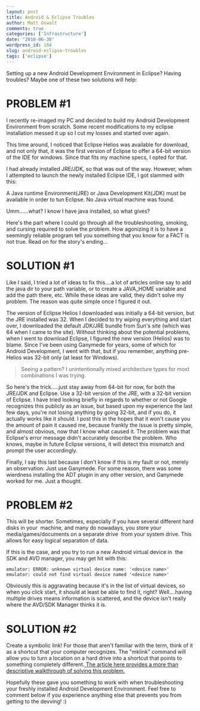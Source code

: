 ```yaml
---
layout: post
title: Android & Eclipse Troubles
author: Matt Oswalt
comments: true
categories: ['Infrastructure']
date: "2010-06-30"
wordpress_id: 184
slug: android-eclipse-troubles
tags: ['eclipse']
---
```



Setting up a new Android Development Environment in Eclipse? Having troubles? Maybe one of these two solutions will help:

# PROBLEM #1

I recently re-imaged my PC and decided to build my Android Development Environment from scratch. Some recent modifications to my eclipse installation messed it up so I cut my losses and started over again.

This time around, I noticed that Eclipse Helios was available for download, and not only that, it was the first version of Eclipse to offer a 64-bit version of the IDE for windows. Since that fits my machine specs, I opted for that.

I had already installed JRE/JDK, so that was out of the way. However, when I attempted to launch the newly installed Eclipse IDE, I got slammed with this:

A Java runtime Environment(JRE) or Java Development Kit(JDK) must be available in order to tun Eclipse. No Java virtual machine was found.

Umm......what? I know I have java installed, so what gives? 

Here's the part where I could go through all the troubleshooting, smoking, and cursing required to solve the problem. How agonizing it is to have a seemingly reliable program tell you something that you know for a FACT is not true. Read on for the story's ending...

# SOLUTION #1

Like I said, I tried a lot of ideas to fix this....a lot of articles online say to add the java dir to your path variable, or to create a JAVA_HOME variable and add the path there, etc. While these ideas are valid, they didn't solve my problem. The reason was quite simple once I figured it out.

The version of Eclipse Helios I downloaded was initially a 64-bit version, but the JRE installed was 32. When I decided to try wiping everything and start over, I downloaded the default JDK/JRE bundle from Sun's site (which was 64 when I came to the site). Without thinking about the potential problems, when I went to download Eclipse, I figured the new version (Helios) was to blame. Since I've been using Ganymede for years, some of which for Android Development, I went with that, but if you remember, anything pre-Helios was 32-bit only (at least for Windows).

> Seeing a pattern? I unintentionally mixed architecture types for most combinations I was trying.

So here's the trick.....just stay away from 64-bit for now, for both the JRE/JDK and Eclipse. Use a 32-bit version of the JRE, with a 32-bit version of Eclipse. I have tried looking briefly in regards to whether or not Google recognizes this publicly as an issue, but based upon my experience the last few days, you're not losing anything by going 32-bit, and if you do, it actually works like it should. I post this in the hopes that it won't cause you the amount of pain it caused me, because frankly the issue is pretty simple, and almost obvious, now that I know what caused it. The problem was that Eclipse's error message didn't accurately describe the problem. Who knows, maybe in future Eclipse versions, it will detect this mismatch and prompt the user accordingly.

Finally, I say this last because I don't know if this is my fault or not, merely an observation: Just use Ganymede. For some reason, there was some wierdness installing the ADT plugin in any other version, and Ganymede worked for me. Just a thought.

# PROBLEM #2

This will be shorter. Sometimes, especially if you have several different hard disks in your  machine, and many do nowadays, you store your media/games/documents on a separate drive  from your system drive. This allows for easy logical separation of data.

If this is the case, and you try to run a new Android virtual device in  the SDK and AVD manager, you may get hit with this:

    emulator: ERROR: unknown virtual device name: '<device name>' emulator: could not find virtual device named '<device name>'

Obviously this is aggravating because it's in the list of virtual devices, so when you click start, it should at least be able to find it, right? Well....having multiple drives means information is scattered, and the device isn't really where the AVD/SDK Manager thinks it is.

# SOLUTION #2

Create a symbolic link! For those that aren't familiar with the term, think of it as a shortcut that your computer recognizes. The "mklink" command will allow you to turn a location on a hard drive into a shortcut that points to something completely different.[ The article here provides a more than descriptive walkthrough of solving this problem.](http://techtraveller.blogspot.com/2009/07/android-fixed-unknown-virtual-device.html)

Hopefully these gave you something to work with when troubleshooting your freshly installed Android Development Environment. Feel free to comment below if you experience anything else that prevents you from getting to the devving! :)
